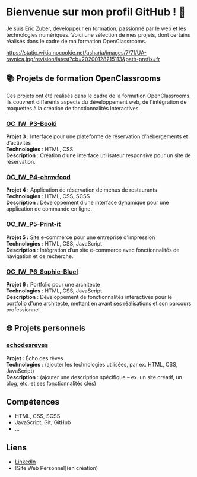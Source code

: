 # Bienvenue sur mon profil GitHub ! 👋

Je suis Eric Zuber, développeur en formation, passionné par le web et les technologies numériques. Voici une sélection de mes projets, dont certains réalisés dans le cadre de ma formation OpenClassrooms.

https://static.wikia.nocookie.net/asharia/images/7/7f/UA-ravnica.jpg/revision/latest?cb=20200128215113&path-prefix=fr

## 📚 Projets de formation OpenClassrooms

Ces projets ont été réalisés dans le cadre de la formation OpenClassrooms. Ils couvrent différents aspects du développement web, de l'intégration de maquettes à la création de fonctionnalités interactives.

### [OC_IW_P3-Booki](https://github.com/Ricomaldo/OC_IW_P3-Booki)
**Projet 3 :** Interface pour une plateforme de réservation d’hébergements et d’activités  
**Technologies** : HTML, CSS  
**Description** : Création d’une interface utilisateur responsive pour un site de réservation.

### [OC_IW_P4-ohmyfood](https://github.com/Ricomaldo/OC_IW_P4-ohmyfood)
**Projet 4 :** Application de réservation de menus de restaurants  
**Technologies** : HTML, CSS, SCSS  
**Description** : Développement d’une interface dynamique pour une application de commande en ligne.

### [OC_IW_P5-Print-it](https://github.com/Ricomaldo/OC_IW_P5-Print-it)
**Projet 5 :** Site e-commerce pour une entreprise d'impression  
**Technologies** : HTML, CSS, JavaScript  
**Description** : Intégration d’un site e-commerce avec fonctionnalités de navigation et de recherche.

### [OC_IW_P6_Sophie-Bluel](https://github.com/Ricomaldo/OC_IW_P6_Sophie-Bluel)
**Projet 6 :** Portfolio pour une architecte  
**Technologies** : HTML, CSS, JavaScript  
**Description** : Développement de fonctionnalités interactives pour le portfolio d'une architecte, mettant en avant ses réalisations et son parcours professionnel.

## 🌐 Projets personnels

### [echodesreves](https://github.com/Ricomaldo/echodesreves)
**Projet :** Écho des rêves  
**Technologies** : (ajouter les technologies utilisées, par ex. HTML, CSS, JavaScript)  
**Description** : (ajouter une description spécifique – ex. un site créatif, un blog, etc. et ses fonctionnalités clés)

## Compétences
- HTML, CSS, SCSS
- JavaScript, Git, GitHub
- ...

## Liens
- [LinkedIn]([https://www.linkedin.com/in/ton-nom-linkedin](https://www.linkedin.com/in/eric-zuber-b9060650/))
- [Site Web Personnel](en création)
